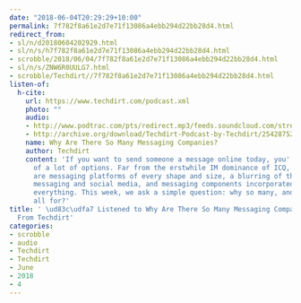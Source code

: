 ```yaml
---
date: "2018-06-04T20:29:29+10:00"
permalink: 7f782f8a61e2d7e71f13086a4ebb294d22bb28d4.html
redirect_from:
- sl/n/d20180604202929.html
- sl/n/s/h7f782f8a61e2d7e71f13086a4ebb294d22bb28d4.html
- scrobble/2018/06/04/7f782f8a61e2d7e71f13086a4ebb294d22bb28d4.html
- sl/n/s/ZNW6R0UULG7.html
- scrobble/Techdirt//7f782f8a61e2d7e71f13086a4ebb294d22bb28d4.html
listen-of:
  h-cite:
    url: https://www.techdirt.com/podcast.xml
    photo: ""
    audio:
    - http://www.podtrac.com/pts/redirect.mp3/feeds.soundcloud.com/stream/254287528-techdirt-why-are-there-so-many-messaging-companies.mp3
    - http://archive.org/download/Techdirt-Podcast-by-Techdirt/254287528-techdirt-why-are-there-so-many-messaging-companies.mp3
    name: Why Are There So Many Messaging Companies?
    author: Techdirt
    content: 'If you want to send someone a message online today, you''ve got a hell
      of a lot of options. Far from the erstwhile IM dominance of ICQ, today there
      are messaging platforms of every shape and size, a blurring of the lines between
      messaging and social media, and messaging components incorporated into almost
      everything. This week, we ask a simple question: why so many, and what are they
      all for?'
title: ' \ud83c\udfa7 Listened to Why Are There So Many Messaging Companies? by Techdirt
  From Techdirt'
categories:
- scrobble
- audio
- Techdirt
- Techdirt
- June
- 2018
- 4
---
```

